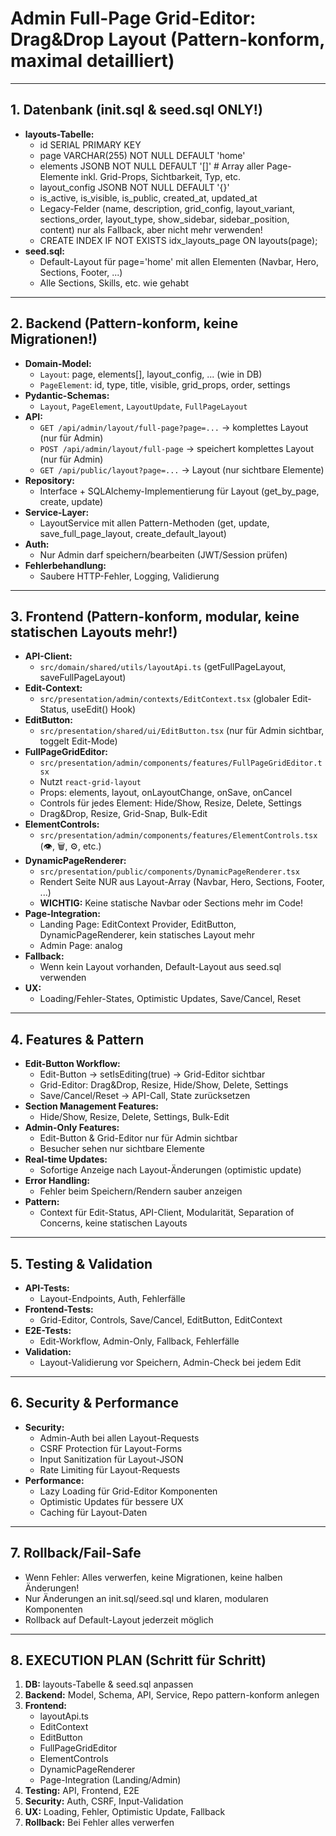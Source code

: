 # Admin Full-Page Grid-Editor: Drag&Drop Layout (Pattern-konform, maximal detailliert)

---

## 1. Datenbank (init.sql & seed.sql ONLY!)
- **layouts-Tabelle:**
  - id SERIAL PRIMARY KEY
  - page VARCHAR(255) NOT NULL DEFAULT 'home'
  - elements JSONB NOT NULL DEFAULT '[]'  # Array aller Page-Elemente inkl. Grid-Props, Sichtbarkeit, Typ, etc.
  - layout_config JSONB NOT NULL DEFAULT '{}'
  - is_active, is_visible, is_public, created_at, updated_at
  - Legacy-Felder (name, description, grid_config, layout_variant, sections_order, layout_type, show_sidebar, sidebar_position, content) nur als Fallback, aber nicht mehr verwenden!
  - CREATE INDEX IF NOT EXISTS idx_layouts_page ON layouts(page);
- **seed.sql:**
  - Default-Layout für page='home' mit allen Elementen (Navbar, Hero, Sections, Footer, ...)
  - Alle Sections, Skills, etc. wie gehabt

---

## 2. Backend (Pattern-konform, keine Migrationen!)
- **Domain-Model:**
  - `Layout`: page, elements[], layout_config, ... (wie in DB)
  - `PageElement`: id, type, title, visible, grid_props, order, settings
- **Pydantic-Schemas:**
  - `Layout`, `PageElement`, `LayoutUpdate`, `FullPageLayout`
- **API:**
  - `GET /api/admin/layout/full-page?page=...` → komplettes Layout (nur für Admin)
  - `POST /api/admin/layout/full-page` → speichert komplettes Layout (nur für Admin)
  - `GET /api/public/layout?page=...` → Layout (nur sichtbare Elemente)
- **Repository:**
  - Interface + SQLAlchemy-Implementierung für Layout (get_by_page, create, update)
- **Service-Layer:**
  - LayoutService mit allen Pattern-Methoden (get, update, save_full_page_layout, create_default_layout)
- **Auth:**
  - Nur Admin darf speichern/bearbeiten (JWT/Session prüfen)
- **Fehlerbehandlung:**
  - Saubere HTTP-Fehler, Logging, Validierung

---

## 3. Frontend (Pattern-konform, modular, keine statischen Layouts mehr!)
- **API-Client:**
  - `src/domain/shared/utils/layoutApi.ts` (getFullPageLayout, saveFullPageLayout)
- **Edit-Context:**
  - `src/presentation/admin/contexts/EditContext.tsx` (globaler Edit-Status, useEdit() Hook)
- **EditButton:**
  - `src/presentation/shared/ui/EditButton.tsx` (nur für Admin sichtbar, toggelt Edit-Mode)
- **FullPageGridEditor:**
  - `src/presentation/admin/components/features/FullPageGridEditor.tsx`
  - Nutzt `react-grid-layout`
  - Props: elements, layout, onLayoutChange, onSave, onCancel
  - Controls für jedes Element: Hide/Show, Resize, Delete, Settings
  - Drag&Drop, Resize, Grid-Snap, Bulk-Edit
- **ElementControls:**
  - `src/presentation/admin/components/features/ElementControls.tsx` (👁️, 🗑️, ⚙️, etc.)
- **DynamicPageRenderer:**
  - `src/presentation/public/components/DynamicPageRenderer.tsx`
  - Rendert Seite NUR aus Layout-Array (Navbar, Hero, Sections, Footer, ...)
  - **WICHTIG:** Keine statische Navbar oder Sections mehr im Code!
- **Page-Integration:**
  - Landing Page: EditContext Provider, EditButton, DynamicPageRenderer, kein statisches Layout mehr
  - Admin Page: analog
- **Fallback:**
  - Wenn kein Layout vorhanden, Default-Layout aus seed.sql verwenden
- **UX:**
  - Loading/Fehler-States, Optimistic Updates, Save/Cancel, Reset

---

## 4. Features & Pattern
- **Edit-Button Workflow:**
  - Edit-Button → setIsEditing(true) → Grid-Editor sichtbar
  - Grid-Editor: Drag&Drop, Resize, Hide/Show, Delete, Settings
  - Save/Cancel/Reset → API-Call, State zurücksetzen
- **Section Management Features:**
  - Hide/Show, Resize, Delete, Settings, Bulk-Edit
- **Admin-Only Features:**
  - Edit-Button & Grid-Editor nur für Admin sichtbar
  - Besucher sehen nur sichtbare Elemente
- **Real-time Updates:**
  - Sofortige Anzeige nach Layout-Änderungen (optimistic update)
- **Error Handling:**
  - Fehler beim Speichern/Rendern sauber anzeigen
- **Pattern:**
  - Context für Edit-Status, API-Client, Modularität, Separation of Concerns, keine statischen Layouts

---

## 5. Testing & Validation
- **API-Tests:**
  - Layout-Endpoints, Auth, Fehlerfälle
- **Frontend-Tests:**
  - Grid-Editor, Controls, Save/Cancel, EditButton, EditContext
- **E2E-Tests:**
  - Edit-Workflow, Admin-Only, Fallback, Fehlerfälle
- **Validation:**
  - Layout-Validierung vor Speichern, Admin-Check bei jedem Edit

---

## 6. Security & Performance
- **Security:**
  - Admin-Auth bei allen Layout-Requests
  - CSRF Protection für Layout-Forms
  - Input Sanitization für Layout-JSON
  - Rate Limiting für Layout-Requests
- **Performance:**
  - Lazy Loading für Grid-Editor Komponenten
  - Optimistic Updates für bessere UX
  - Caching für Layout-Daten

---

## 7. Rollback/Fail-Safe
- Wenn Fehler: Alles verwerfen, keine Migrationen, keine halben Änderungen!
- Nur Änderungen an init.sql/seed.sql und klaren, modularen Komponenten
- Rollback auf Default-Layout jederzeit möglich

---

## 8. EXECUTION PLAN (Schritt für Schritt)
1. **DB:** layouts-Tabelle & seed.sql anpassen
2. **Backend:** Model, Schema, API, Service, Repo pattern-konform anlegen
3. **Frontend:**
   - layoutApi.ts
   - EditContext
   - EditButton
   - FullPageGridEditor
   - ElementControls
   - DynamicPageRenderer
   - Page-Integration (Landing/Admin)
4. **Testing:** API, Frontend, E2E
5. **Security:** Auth, CSRF, Input-Validation
6. **UX:** Loading, Fehler, Optimistic Update, Fallback
7. **Rollback:** Bei Fehler alles verwerfen 